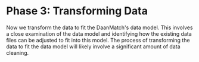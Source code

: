 # Phase 3: Transforming Data

Now we transform the data to fit the DaanMatch's data model. This involves a close examination of the data model and identifying how the existing data files can be adjusted to fit into this model. The process of transforming the data to fit the data model will likely involve a significant amount of data cleaning.
